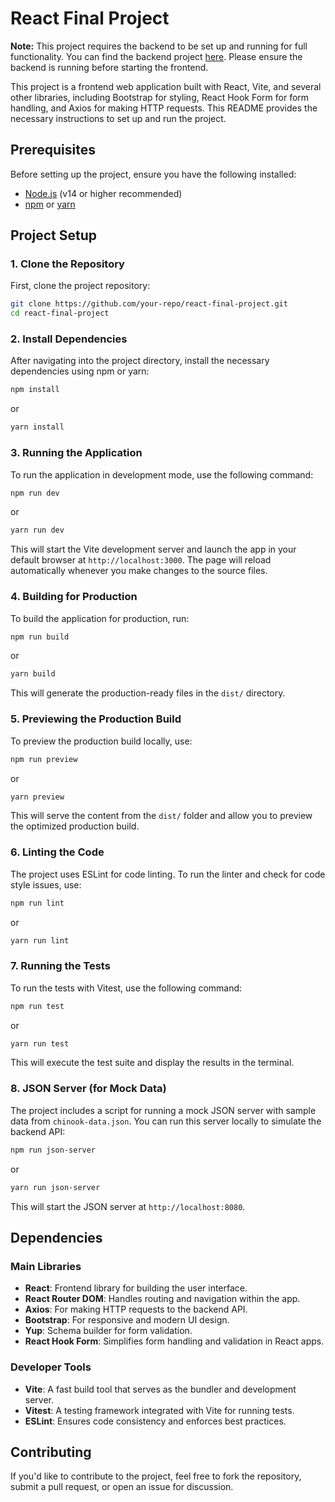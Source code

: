 
# React Final Project

**Note:** This project requires the backend to be set up and running for full functionality. You can find the backend project [here](https://github.com/your-repo/chinook-backend). Please ensure the backend is running before starting the frontend.

This project is a frontend web application built with React, Vite, and several other libraries, including Bootstrap for styling, React Hook Form for form handling, and Axios for making HTTP requests. This README provides the necessary instructions to set up and run the project.

## Prerequisites

Before setting up the project, ensure you have the following installed:

- [Node.js](https://nodejs.org/) (v14 or higher recommended)
- [npm](https://www.npmjs.com/) or [yarn](https://yarnpkg.com/)

## Project Setup

### 1. Clone the Repository

First, clone the project repository:

```bash
git clone https://github.com/your-repo/react-final-project.git
cd react-final-project
```

### 2. Install Dependencies

After navigating into the project directory, install the necessary dependencies using npm or yarn:

```bash
npm install
```

or

```bash
yarn install
```

### 3. Running the Application

To run the application in development mode, use the following command:

```bash
npm run dev
```

or

```bash
yarn run dev
```

This will start the Vite development server and launch the app in your default browser at `http://localhost:3000`. The page will reload automatically whenever you make changes to the source files.

### 4. Building for Production

To build the application for production, run:

```bash
npm run build
```

or

```bash
yarn build
```

This will generate the production-ready files in the `dist/` directory.

### 5. Previewing the Production Build

To preview the production build locally, use:

```bash
npm run preview
```

or

```bash
yarn preview
```

This will serve the content from the `dist/` folder and allow you to preview the optimized production build.

### 6. Linting the Code

The project uses ESLint for code linting. To run the linter and check for code style issues, use:

```bash
npm run lint
```

or

```bash
yarn run lint
```

### 7. Running the Tests

To run the tests with Vitest, use the following command:

```bash
npm run test
```

or

```bash
yarn run test
```

This will execute the test suite and display the results in the terminal.

### 8. JSON Server (for Mock Data)

The project includes a script for running a mock JSON server with sample data from `chinook-data.json`. You can run this server locally to simulate the backend API:

```bash
npm run json-server
```

or

```bash
yarn run json-server
```

This will start the JSON server at `http://localhost:8080`.

## Dependencies

### Main Libraries

- **React**: Frontend library for building the user interface.
- **React Router DOM**: Handles routing and navigation within the app.
- **Axios**: For making HTTP requests to the backend API.
- **Bootstrap**: For responsive and modern UI design.
- **Yup**: Schema builder for form validation.
- **React Hook Form**: Simplifies form handling and validation in React apps.

### Developer Tools

- **Vite**: A fast build tool that serves as the bundler and development server.
- **Vitest**: A testing framework integrated with Vite for running tests.
- **ESLint**: Ensures code consistency and enforces best practices.

## Contributing

If you'd like to contribute to the project, feel free to fork the repository, submit a pull request, or open an issue for discussion.
